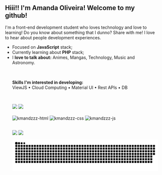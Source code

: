 <h2>Hiii!! I'm Amanda Oliveira! Welcome to my github!</h2>



<p>I'm a front-end development student who loves technology and love to learning! Do you know about something that I dunno? Share with me! I love to hear about people development experiences.</p>

<ul>
  <li>Focused on <b>JavaScript</b> stack;
  <li>Currently learning about <b>PHP</b> stack;</li>
  <li>I <b>love to talk about:</b> Animes, Mangas, Technology, Music and Astronomy.</li>
  
  <br>
  <br>
  
<p><b>Skills I'm interested in developing:</b><br>
  ViewJS • Cloud Computing • Material UI • Rest APIs • DB
  
  <br>
  <br>
  
  ##
  
  

<div>
  <a href="https://github.com/kmandzzz" style="text-decoration:none">
    <img height="180em" src="https://github-readme-stats.vercel.app/api?username=kmandzzz&show_icons=true&theme=midnight-purple"/>
    <img height="180em" src="https://github-readme-stats.vercel.app/api/top-langs/?username=kmandzzz&layout=compact&langs_count=16&theme=midnight-purple"/>
  </div>
  
  <div style="display: inline-block"><br>
    <img align="center" alt="kmandzzz-html" src="https://img.shields.io/badge/HTML5-E34F26?style=for-the-badge&logo=html5&logoColor=white" />
    <img align="center" alt="kmandzzz-css" src="https://img.shields.io/badge/CSS3-1572B6?style=for-the-badge&logo=css3&logoColor=white" />
    <img align="center" alt="kmandzzz-js" src="https://img.shields.io/badge/JavaScript-323330?style=for-the-badge&logo=javascript&logoColor=F7DF1E"/>
  </div>

  ##
  
  <div>
    <a href="https://www.linkedin.com/in/amanda-dias-de-oliveira-154933141/" target="_blank"> <img align="center" src="https://img.shields.io/badge/LinkedIn-0077B5?style=for-the-badge&logo=linkedin&logoColor=white"></a>
     <a href="mailto:amandadeveloperr@gmail.com" target="_blank"> <img align="center"src="https://img.shields.io/badge/Gmail-D14836?style=for-the-badge&logo=gmail&logoColor=white"></a>
  </div>

  ![Snake animation](https://github.com/kmandzzz/kmandzzz/blob/output/github-contribution-grid-snake.svg)
